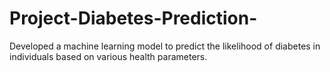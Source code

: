 # Project-Diabetes-Prediction-
 Developed a machine learning model to predict the likelihood of diabetes in individuals based on  various health parameters. 
 

